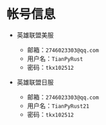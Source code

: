 # 帐号信息

- 英雄联盟美服
    - 邮箱：`2746023303@qq.com`
    - 用户名：`TianPyRust`
    - 密码：`tkx102512`

- 英雄联盟日服
    - 邮箱：`2746023303@qq.com`
    - 用户名：`TianPyRust21`
    - 密码：`tkx102512`
    